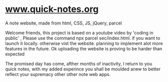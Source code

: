 # www.quick-notes.org
A note website, made from html, CSS, JS, jQuery, parcel 


Welcome friends, this project is based on a youtube video by 'coding in public' , Please use the command npx parcel sec/index.html. if you want to launch it locally. otherwise vist the website.
planning to implement alot more features in the future.
Ok uploading the website is proving to be harder than expected


The promised day has come, afther months of inactivity, I return to you quick notes, with my added experince you shall be moulded anew to better reflect your supremacy other other note web apps. 
